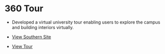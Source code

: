 # 360 Tour

- Developed a virtual university tour enabling users to explore the campus and building interiors virtually.

- [View Southern Site](https://inside.southernct.edu/virtual-tour)

- [View Tour](https://fj99.github.io/My-Projects/360-tour/)